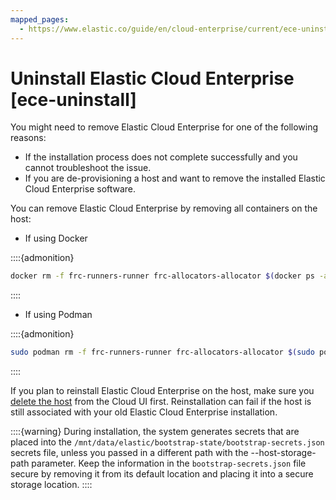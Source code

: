 ```yaml
---
mapped_pages:
  - https://www.elastic.co/guide/en/cloud-enterprise/current/ece-uninstall.html
---
```


# Uninstall Elastic Cloud Enterprise [ece-uninstall]

You might need to remove Elastic Cloud Enterprise for one of the following reasons:

* If the installation process does not complete successfully and you cannot troubleshoot the issue.
* If you are de-provisioning a host and want to remove the installed Elastic Cloud Enterprise software.

You can remove Elastic Cloud Enterprise by removing all containers on the host:

* If using Docker

::::{admonition} 
```sh
docker rm -f frc-runners-runner frc-allocators-allocator $(docker ps -a -q); sudo rm -rf /mnt/data/elastic/ && docker ps -a
```

::::


* If using Podman

::::{admonition} 
```sh
sudo podman rm -f frc-runners-runner frc-allocators-allocator $(sudo podman ps -a -q); sudo rm -rf /mnt/data/elastic && sudo podman ps -a
```

::::


If you plan to reinstall Elastic Cloud Enterprise on the host, make sure you [delete the host](../maintenance/ece/delete-ece-hosts.md) from the Cloud UI first. Reinstallation can fail if the host is still associated with your old Elastic Cloud Enterprise installation.

::::{warning} 
During installation, the system generates secrets that are placed into the `/mnt/data/elastic/bootstrap-state/bootstrap-secrets.json` secrets file, unless you passed in a different path with the --host-storage-path parameter. Keep the information in the `bootstrap-secrets.json` file secure by removing it from its default location and placing it into a secure storage location.
::::


